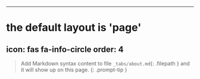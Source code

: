 ---
 # the default layout is 'page'
 icon: fas fa-info-circle
 order: 4
 ---

 > Add Markdown syntax content to file `_tabs/about.md`{: .filepath } and it will show up on this page.
 {: .prompt-tip }
